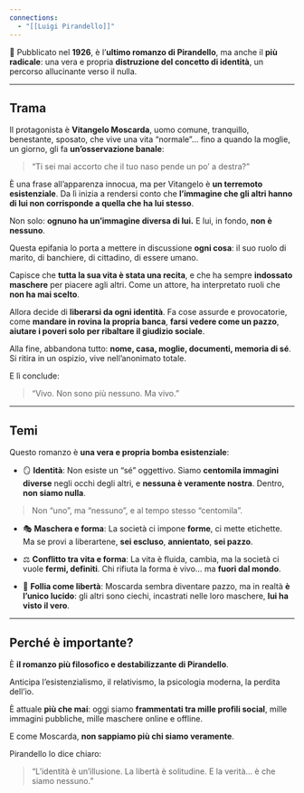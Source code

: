 ```yaml
---
connections:
  - "[[Luigi Pirandello]]"
---
```

📘 Pubblicato nel **1926**, è l’**ultimo romanzo di Pirandello**, ma anche il **più radicale**: una vera e propria **distruzione del concetto di identità**, un percorso allucinante verso il nulla.

---

## **Trama**

Il protagonista è **Vitangelo Moscarda**, uomo comune, tranquillo, benestante, sposato, che vive una vita “normale”… fino a quando la moglie, un giorno, gli fa **un’osservazione banale**:

> “Ti sei mai accorto che il tuo naso pende un po’ a destra?”

È una frase all’apparenza innocua, ma per Vitangelo è **un terremoto esistenziale**. Da lì inizia a rendersi conto che **l’immagine che gli altri hanno di lui non corrisponde a quella che ha lui stesso**.

Non solo: **ognuno ha un’immagine diversa di lui.** E lui, in fondo, **non è nessuno**.

Questa epifania lo porta a mettere in discussione **ogni cosa**: il suo ruolo di marito, di banchiere, di cittadino, di essere umano.

Capisce che **tutta la sua vita è stata una recita**, e che ha sempre **indossato maschere** per piacere agli altri. Come un attore, ha interpretato ruoli che **non ha mai scelto**.

Allora decide di **liberarsi da ogni identità**. Fa cose assurde e provocatorie, come **mandare in rovina la propria banca**, **farsi vedere come un pazzo**, **aiutare i poveri solo per ribaltare il giudizio sociale**.

Alla fine, abbandona tutto: **nome, casa, moglie, documenti, memoria di sé**. Si ritira in un ospizio, vive nell’anonimato totale.

E lì conclude:

> “Vivo. Non sono più nessuno. Ma vivo.”

---

## **Temi**

Questo romanzo è **una vera e propria bomba esistenziale**:

- 🪞 **Identità**: Non esiste un “sé” oggettivo. Siamo **centomila immagini diverse** negli occhi degli altri, e **nessuna è veramente nostra**. Dentro, **non siamo nulla**.

> Non “uno”, ma “nessuno”, e al tempo stesso “centomila”.

- 🎭 **Maschera e forma**: La società ci impone **forme**, ci mette etichette. Ma se provi a liberartene, **sei escluso**, **annientato**, **sei pazzo**.
    
- ⚖️ **Conflitto tra vita e forma**: La vita è fluida, cambia, ma la società ci vuole **fermi, definiti**. Chi rifiuta la forma è vivo… ma **fuori dal mondo**.
    
- 🧠 **Follia come libertà**: Moscarda sembra diventare pazzo, ma in realtà **è l’unico lucido**: gli altri sono ciechi, incastrati nelle loro maschere, **lui ha visto il vero**.

---

## **Perché è importante?**

È **il romanzo più filosofico e destabilizzante di Pirandello**.

Anticipa l’esistenzialismo, il relativismo, la psicologia moderna, la perdita dell’io.

È attuale **più che mai**: oggi siamo **frammentati tra mille profili social**, mille immagini pubbliche, mille maschere online e offline.

E come Moscarda, **non sappiamo più chi siamo veramente**.

Pirandello lo dice chiaro:

> “L’identità è un’illusione. La libertà è solitudine. E la verità… è che siamo nessuno.”